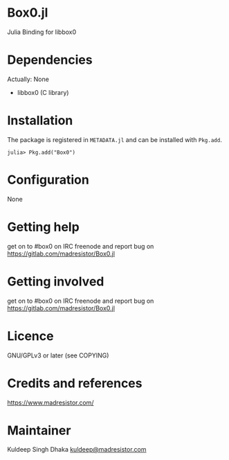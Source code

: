 Box0.jl
=======

Julia Binding for libbox0

Dependencies
============

Actually: None

* libbox0 (C library)

Installation
============

The package is registered in `METADATA.jl` and can be installed with `Pkg.add`.

```
julia> Pkg.add("Box0")
```

Configuration
=============

None

Getting help
============

get on to #box0 on IRC freenode
and report bug on https://gitlab.com/madresistor/Box0.jl

Getting involved
================

get on to #box0 on IRC freenode
and report bug on https://gitlab.com/madresistor/Box0.jl

Licence
=======

GNU/GPLv3 or later (see COPYING)

Credits and references
======================

https://www.madresistor.com/

Maintainer
==========

Kuldeep Singh Dhaka <kuldeep@madresistor.com>
